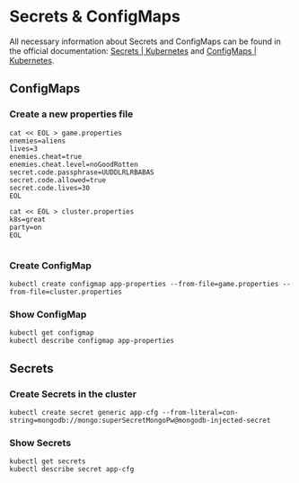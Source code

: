 # Secrets & ConfigMaps

All necessary information about Secrets and ConfigMaps can be found in the official documentation: [Secrets | Kubernetes](https://kubernetes.io/docs/concepts/configuration/secret/) and [ConfigMaps | Kubernetes](https://kubernetes.io/docs/concepts/configuration/configmap/). 


## ConfigMaps

### Create a new properties file 

```
cat << EOL > game.properties                    
enemies=aliens
lives=3
enemies.cheat=true
enemies.cheat.level=noGoodRotten
secret.code.passphrase=UUDDLRLRBABAS
secret.code.allowed=true
secret.code.lives=30
EOL

cat << EOL > cluster.properties                    
k8s=great
party=on
EOL


```

### Create ConfigMap

```
kubectl create configmap app-properties --from-file=game.properties --from-file=cluster.properties
```

### Show ConfigMap
```
kubectl get configmap
kubectl describe configmap app-properties
```

## Secrets

### Create Secrets in the cluster

```
kubectl create secret generic app-cfg --from-literal=con-string=mongodb://mongo:superSecretMongoPw@mongodb-injected-secret
```

### Show Secrets

```
kubectl get secrets
kubectl describe secret app-cfg
```
